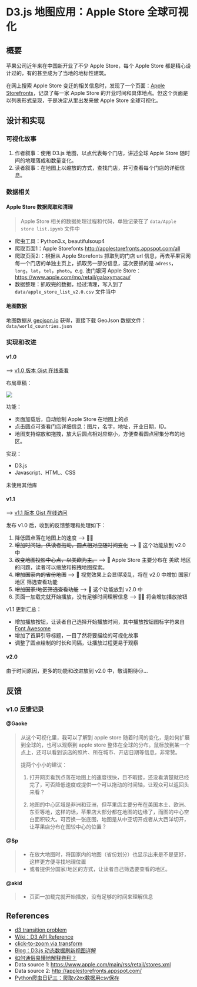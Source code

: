 #  D3.js 地图应用：Apple Store 全球可视化

## 概要

苹果公司近年来在中国新开业了不少 Apple Store，每个 Apple Store 都是精心设计过的，有的甚至成为了当地的地标性建筑。

在网上搜索 Apple Store 变迁的相关信息时，发现了一个页面：[Apple Storefronts](http://applestorefronts.appspot.com/)，记录了每一家 Apple Store 的开业时间和具体地点。但这个页面是以列表形式呈现，于是决定从里出发来做 Apple Store 全球可视化。

## 设计和实现

### 可视化故事

1. 作者叙事：使用 D3.js 地图，以点代表每个门店，讲述全球 Apple Store 随时间的地理落成和数量变化。
2. 读者叙事：在地图上以缩放的方式，查找门店，并可查看每个门店的详细信息。

### 数据相关

#### Apple Store 数据爬取和清理

> Apple Store 相关的数据处理过程和代码，单独记录在了 `data/Apple store list.ipynb` 文件中

- 爬虫工具：Python3.x,  beautifulsoup4 
- 爬取页面1：Apple Storefonts http://applestorefronts.appspot.com/all
- 爬取页面2:：根据从 Apple Storefonts 抓取到的门店 url 信息，再去苹果官网每一个门店的单独主页上，抓取另一部分信息，这次要抓的是 `adress`，`long`，`lat`，`tel`，`photo`。e.g. 澳门银河 Apple Store：https://www.apple.com/mo/retail/galaxymacau/
- 数据整理：抓取完的数据，经过清理，写入到了 `data/apple_store_list_v2.0.csv` 文件当中

#### 地图数据

地图数据从 [geojson.io](http://geojson.io/) 获得，直接下载 GeoJson 数据文件：`data/world_countries.json`

### 实现和改进

#### v1.0

--> [v1.0 版本 Gist 在线查看](http://bl.ocks.org/supernova16/raw/f7a5fc8327a2a8361044bf9a27acb49a/)

布局草稿：

![](http://os9qh4wzl.bkt.clouddn.com/15122610893909.jpg)


功能：

- 页面加载后，自动绘制 Apple Store 在地图上的点
- 点击圆点可查看门店详细信息：图片，名字，地址，开业日期，ID。
- 地图支持缩放和拖拽，放大后圆点相对应缩小，方便查看圆点密集分布的地区。

实现：

- D3.js
- Javascript、HTML、CSS

未使用其他库

#### v1.1

--> [v1.1 版本 Gist 在线访问](http://bl.ocks.org/supernova16/raw/c3b7f57a673b6ce11ce6dcf7f7568c16/)

发布 v1.0 后，收到的反馈整理和处理如下：

1. 降低圆点落在地图上的速度  -->  👌🏻
2. ~~增加时间轴，供读者拖动，圆点相对应随时间变化~~  -->  🙈 这个功能放到 v2.0 中
3. ~~改变地图投影中心点，以美欧为主。~~  -->  🙈 Apple Store 主要分布在 美欧 地区的问题，读者可以缩放和拖拽地图探索。
4. ~~增加国家内的省份地图~~  -->  🙈 视觉效果上会显得凌乱，将在 v2.0 中增加 国家/地区 筛选查看功能
5. ~~增加国家/地区筛选查看功能~~  -->  🙈 这个功能放到 v2.0 中
6. 页面一加载完就开始播放，没有足够时间理解信息  -->  👌🏻 将会增加播放按钮

v1.1 更新汇总：

- 增加播放按钮，让读者自己选择开始播放时间，其中播放按钮图标字符来自 [Font Awesome](http://fontawesome.io/)
- 增加了首屏引导标题，一目了然将要描绘的可视化故事
- 调整了圆点绘制的时长和间隔，让播放过程更易于观察



#### v2.0

由于时间原因，更多的功能和改进放到 v2.0 中，敬请期待😑...


## 反馈

### v1.0 反馈记录

#### @Gaoke

>从这个可视化里，我可以了解到 apple store 随着时间的变化，是如何扩展到全球的，也可以观察到 apple store 整体在全球的分布。鼠标放到某一个点上，还可以看到该店的照片、所在城市、开店日期等信息，非常赞。
>
>提两个小小的建议：
>
>1. 打开网页看到点落在地图上的速度很快，目不暇接，还没看清楚就已经完了，可否降低速度或提供一个可以拖动的时间轴，让观众可以返回头来看？
>
>2. 地图的中心区域是非洲和亚洲，但苹果店主要分布在美国本土、欧洲、东亚等地，这样的话，苹果店大部分都在地图的边缘了，而图的中心空白面积较大。可否换一张底图，地图是从中亚切开或者从大西洋切开，让苹果店分布在图较中心的位置？
>



#### @Sp

>- 在放大地图时，将国家内的地图（省份划分）也显示出来是不是更好，这样更方便寻找地理位置
> - 或者提供分国家/地区的方式，让读者自己筛选要查看的地区。


#### @akid

> - 页面一加载完就开始播放，没有足够的时间来理解信息



## References

- [d3 transition problem](http://jsfiddle.net/sbecker/wL5xg/3/)
- [Wiki：D3 API Reference](https://github.com/d3/d3/blob/master/API.md)
- [click-to-zoom via transform](https://bl.ocks.org/mbostock/2206590)
- [Blog：D3.js 动态数据刷新视图详解](http://blog.csdn.net/nicolecc/article/details/50786661)
- [如何通俗易懂地解释卷积？](https://www.zhihu.com/question/22298352)
- Data source 1: https://www.apple.com/main/rss/retail/stores.xml
- Data source 2: http://applestorefronts.appspot.com/
- [Python爬虫日记三：爬取v2ex数据用csv保存](http://www.jianshu.com/p/d1bf2f0bdc51)


